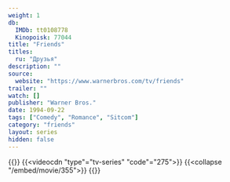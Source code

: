 ```yaml
---
weight: 1
db:
  IMDb: tt0108778
  Kinopoisk: 77044
title: "Friends"
titles: 
  ru: "Друзья"
description: ""
source: 
  website: "https://www.warnerbros.com/tv/friends"
trailer: ""
watch: []
publisher: "Warner Bros."
date: 1994-09-22
tags: ["Comedy", "Romance", "Sitcom"]
category: "friends"
layout: series
hidden: false
---
```

{{<players>}}
    {{<videocdn "type"="tv-series" "code"="275">}}
    {{<collapse "/embed/movie/355">}}
{{</players>}}
